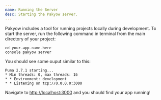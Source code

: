 ```yaml
---
name: Running the Server
desc: Starting the Pakyow server.
---
```


Pakyow includes a tool for running projects locally during development. To start the
server, run the following command in terminal from the main directory of your project:

```
cd your-app-name-here
console pakyow server
```

You should see some ouput similar to this:

```
Puma 2.7.1 starting...
* Min threads: 0, max threads: 16
* * Environment: development
* * Listening on tcp://0.0.0.0:3000
```

Navigate to [http://localhost:3000](http://localhost:3000) and you should find your app running!
